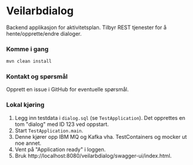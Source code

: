 # Veilarbdialog
Backend applikasjon for aktivitetsplan. Tilbyr REST tjenester for å hente/opprette/endre dialoger.


### Komme i gang

```sh
mvn clean install
```

### Kontakt og spørsmål

Opprett en issue i GitHub for eventuelle spørsmål.

### Lokal kjøring
1. Legg inn testdata i `dialog.sql` (se `TestApplication`). Det opprettes en tom "dialog" med ID 123 ved oppstart.
1. Start `TestApplication.main`.
1. Denne kjører opp IBM MQ og Kafka vha. TestContainers og mocker ut noe annet.
1. Vent på "Application ready" i loggen.
1. Bruk http://localhost:8080/veilarbdialog/swagger-ui/index.html.